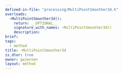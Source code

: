```yaml
---
defined-in-file: "processing/MultiPointSmoother3d.h"
overloads:
  ~MultiPointSmoother3d():
    return: __OPTIONAL__
    signature_with_names: ~MultiPointSmoother3d()
    description:
brief:
tags:
  - method
title: ~MultiPointSmoother3d
is_dtor: true
owner: gwjensen
layout: method
---
```

